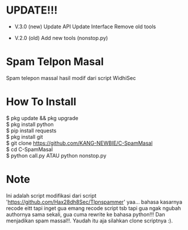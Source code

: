 # UPDATE!!!
- V.3.0 (new)
Update API
Update Interface
Remove old tools

- V.2.0 (old)
Add new tools (nonstop.py)

# Spam Telpon Masal
Spam telepon massal hasil modif dari script WidhiSec

# How To Install
$ pkg update && pkg upgrade<br>
$ pkg install python<br>
$ pip install requests<br>
$ pkg install git<br>
$ git clone https://github.com/KANG-NEWBIE/C-SpamMasal<br>
$ cd C-SpamMasal<br>
$ python call.py ATAU python nonstop.py

# Note
Ini adalah script modifikasi dari script 'https://github.com/Hax28dh8Sec/Tlpnspammer' yaa... bahasa kasarnya recode eitt tapi inget gua emang recode script tsb tapi gua ngak ngubah authornya sama sekali, gua cuma rewrite ke bahasa python!!! Dan menjadikan spam massal!!. Yaudah itu aja silahkan clone scriptnya :).
